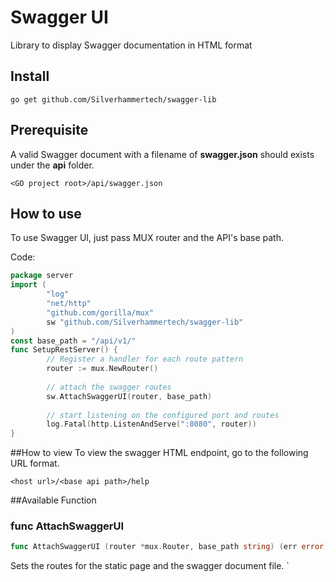 # Swagger UI
Library to display Swagger documentation in HTML format

## Install

	go get github.com/Silverhammertech/swagger-lib
	
## Prerequisite

A valid Swagger document with a filename of **swagger.json** should exists under the **api** folder.
```
<GO project root>/api/swagger.json
```

## How to use

To use Swagger UI, just pass MUX router and the API's base path.

Code:

```go
package server
import (
        "log"
	    "net/http"
        "github.com/gorilla/mux"
        sw "github.com/Silverhammertech/swagger-lib"
)
const base_path = "/api/v1/"
func SetupRestServer() {
        // Register a handler for each route pattern
        router := mux.NewRouter()
        
        // attach the swagger routes
        sw.AttachSwaggerUI(router, base_path)
        
        // start listening on the configured port and routes
        log.Fatal(http.ListenAndServe(":8080", router))
}
```

##How to view
To view the swagger HTML endpoint, go to the following URL format.
```
<host url>/<base api path>/help
```

##Available Function
### func AttachSwaggerUI
``` go
func AttachSwaggerUI (router *mux.Router, base_path string) (err error)
```
Sets the routes for the static page and the swagger document file.
`